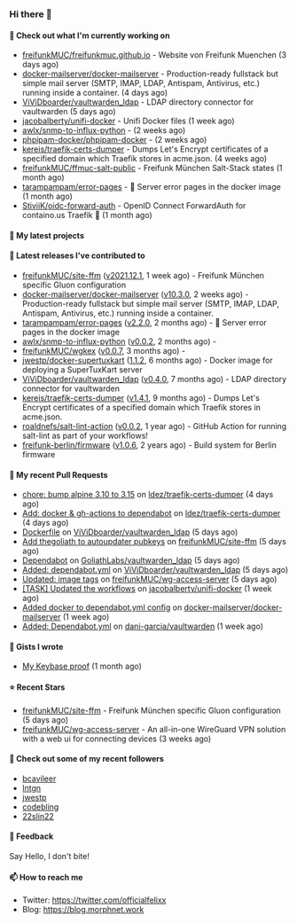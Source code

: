 ### Hi there 👋

#### 👷 Check out what I'm currently working on

- [freifunkMUC/freifunkmuc.github.io](https://github.com/freifunkMUC/freifunkmuc.github.io) - Website von Freifunk Muenchen (3 days ago)
- [docker-mailserver/docker-mailserver](https://github.com/docker-mailserver/docker-mailserver) - Production-ready fullstack but simple mail server (SMTP, IMAP, LDAP, Antispam, Antivirus, etc.) running inside a container. (4 days ago)
- [ViViDboarder/vaultwarden_ldap](https://github.com/ViViDboarder/vaultwarden_ldap) - LDAP directory connector for vaultwarden (5 days ago)
- [jacobalberty/unifi-docker](https://github.com/jacobalberty/unifi-docker) - Unifi Docker files (1 week ago)
- [awlx/snmp-to-influx-python](https://github.com/awlx/snmp-to-influx-python) -  (2 weeks ago)
- [phpipam-docker/phpipam-docker](https://github.com/phpipam-docker/phpipam-docker) -  (2 weeks ago)
- [kereis/traefik-certs-dumper](https://github.com/kereis/traefik-certs-dumper) - Dumps Let&#39;s Encrypt certificates of a specified domain which Traefik stores in acme.json. (4 weeks ago)
- [freifunkMUC/ffmuc-salt-public](https://github.com/freifunkMUC/ffmuc-salt-public) - Freifunk München Salt-Stack states (1 month ago)
- [tarampampam/error-pages](https://github.com/tarampampam/error-pages) - :construction: Server error pages in the docker image (1 month ago)
- [StiviiK/oidc-forward-auth](https://github.com/StiviiK/oidc-forward-auth) - OpenID Connect ForwardAuth for containo.us Traefik 🔐 (1 month ago)

#### 🌱 My latest projects


#### 🔭 Latest releases I've contributed to

- [freifunkMUC/site-ffm](https://github.com/freifunkMUC/site-ffm) ([v2021.12.1](https://github.com/freifunkMUC/site-ffm/releases/tag/v2021.12.1), 1 week ago) - Freifunk München specific Gluon configuration
- [docker-mailserver/docker-mailserver](https://github.com/docker-mailserver/docker-mailserver) ([v10.3.0](https://github.com/docker-mailserver/docker-mailserver/releases/tag/v10.3.0), 2 weeks ago) - Production-ready fullstack but simple mail server (SMTP, IMAP, LDAP, Antispam, Antivirus, etc.) running inside a container.
- [tarampampam/error-pages](https://github.com/tarampampam/error-pages) ([v2.2.0](https://github.com/tarampampam/error-pages/releases/tag/v2.2.0), 2 months ago) - :construction: Server error pages in the docker image
- [awlx/snmp-to-influx-python](https://github.com/awlx/snmp-to-influx-python) ([v0.0.2](https://github.com/awlx/snmp-to-influx-python/releases/tag/v0.0.2), 2 months ago) - 
- [freifunkMUC/wgkex](https://github.com/freifunkMUC/wgkex) ([v0.0.7](https://github.com/freifunkMUC/wgkex/releases/tag/v0.0.7), 3 months ago) - 
- [jwestp/docker-supertuxkart](https://github.com/jwestp/docker-supertuxkart) ([1.1.2](https://github.com/jwestp/docker-supertuxkart/releases/tag/1.1.2), 6 months ago) - Docker image for deploying a SuperTuxKart server
- [ViViDboarder/vaultwarden_ldap](https://github.com/ViViDboarder/vaultwarden_ldap) ([v0.4.0](https://github.com/ViViDboarder/vaultwarden_ldap/releases/tag/v0.4.0), 7 months ago) - LDAP directory connector for vaultwarden
- [kereis/traefik-certs-dumper](https://github.com/kereis/traefik-certs-dumper) ([v1.4.1](https://github.com/kereis/traefik-certs-dumper/releases/tag/v1.4.1), 9 months ago) - Dumps Let&#39;s Encrypt certificates of a specified domain which Traefik stores in acme.json.
- [roaldnefs/salt-lint-action](https://github.com/roaldnefs/salt-lint-action) ([v0.0.2](https://github.com/roaldnefs/salt-lint-action/releases/tag/v0.0.2), 1 year ago) - GitHub Action for running salt-lint as part of your workflows!
- [freifunk-berlin/firmware](https://github.com/freifunk-berlin/firmware) ([v1.0.6](https://github.com/freifunk-berlin/firmware/releases/tag/v1.0.6), 2 years ago) - Build system for Berlin firmware

#### 🔨 My recent Pull Requests

- [chore: bump alpine 3.10 to 3.15](https://github.com/ldez/traefik-certs-dumper/pull/172) on [ldez/traefik-certs-dumper](https://github.com/ldez/traefik-certs-dumper) (4 days ago)
- [Add: docker &amp; gh-actions to dependabot](https://github.com/ldez/traefik-certs-dumper/pull/171) on [ldez/traefik-certs-dumper](https://github.com/ldez/traefik-certs-dumper) (4 days ago)
- [Dockerfile](https://github.com/ViViDboarder/vaultwarden_ldap/pull/50) on [ViViDboarder/vaultwarden_ldap](https://github.com/ViViDboarder/vaultwarden_ldap) (5 days ago)
- [Add thegoliath to autoupdater pubkeys](https://github.com/freifunkMUC/site-ffm/pull/166) on [freifunkMUC/site-ffm](https://github.com/freifunkMUC/site-ffm) (5 days ago)
- [Dependabot](https://github.com/GoliathLabs/vaultwarden_ldap/pull/1) on [GoliathLabs/vaultwarden_ldap](https://github.com/GoliathLabs/vaultwarden_ldap) (5 days ago)
- [Added: dependabot.yml](https://github.com/ViViDboarder/vaultwarden_ldap/pull/42) on [ViViDboarder/vaultwarden_ldap](https://github.com/ViViDboarder/vaultwarden_ldap) (5 days ago)
- [Updated: image tags](https://github.com/freifunkMUC/wg-access-server/pull/37) on [freifunkMUC/wg-access-server](https://github.com/freifunkMUC/wg-access-server) (5 days ago)
- [[TASK] Updated the workflows](https://github.com/jacobalberty/unifi-docker/pull/490) on [jacobalberty/unifi-docker](https://github.com/jacobalberty/unifi-docker) (1 week ago)
- [Added docker to dependabot.yml config](https://github.com/docker-mailserver/docker-mailserver/pull/2316) on [docker-mailserver/docker-mailserver](https://github.com/docker-mailserver/docker-mailserver) (1 week ago)
- [Added: Dependabot.yml](https://github.com/dani-garcia/vaultwarden/pull/2127) on [dani-garcia/vaultwarden](https://github.com/dani-garcia/vaultwarden) (1 week ago)

#### 📓 Gists I wrote

- [My Keybase proof](https://gist.github.com/69863960a08efeb03ad576ccaf93d880) (1 month ago)

#### ⭐ Recent Stars

- [freifunkMUC/site-ffm](https://github.com/freifunkMUC/site-ffm) - Freifunk München specific Gluon configuration (5 days ago)
- [freifunkMUC/wg-access-server](https://github.com/freifunkMUC/wg-access-server) - An all-in-one WireGuard VPN solution with a web ui for connecting devices (3 weeks ago)

#### 👯 Check out some of my recent followers

- [bcavileer](https://github.com/bcavileer)
- [lntgn](https://github.com/lntgn)
- [jwestp](https://github.com/jwestp)
- [codebling](https://github.com/codebling)
- [22slin22](https://github.com/22slin22)

#### 💬 Feedback

Say Hello, I don't bite!

#### 📫 How to reach me

- Twitter: https://twitter.com/officialfelixx
- Blog: https://blog.morphnet.work